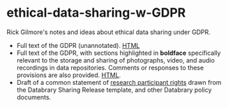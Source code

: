 # ethical-data-sharing-w-GDPR
Rick Gilmore's notes and ideas about ethical data sharing under GDPR.

- Full text of the GDPR (unannotated). [HTML](https://gilmore-lab.github.io/ethical-data-sharing-w-GDPR/gdpr-full.html)
- Full text of the GDPR, with sections highlighted in **boldface** specifically relevant to the storage and sharing of photographs, video, and audio recordings in data repositories. Comments or responses to these provisions are also provided. [HTML](https://gilmore-lab.github.io/ethical-data-sharing-w-GDPR/sharing-recordings.html).
- Draft of a common statement of [research participant rights](participant-rights.md) drawn from the Databrary Sharing Release template, and other Databrary policy documents.
